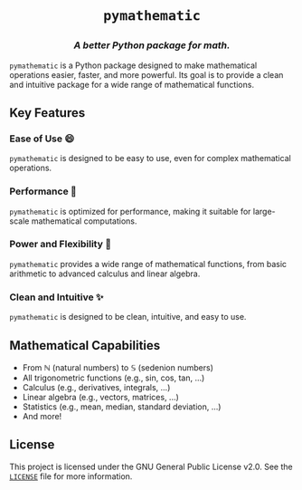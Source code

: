 # <p align="center">`pymathematic`</p>
### <p align="center">*A better Python package for math.*</p>

`pymathematic` is a Python package designed to make mathematical operations easier, faster, and more powerful. Its goal is to provide a clean and intuitive package for a wide range of mathematical functions.

## Key Features

### Ease of Use :smile:
`pymathematic` is designed to be easy to use, even for complex mathematical operations.

### Performance :rocket:
`pymathematic` is optimized for performance, making it suitable for large-scale mathematical computations.

### Power and Flexibility :muscle:
`pymathematic` provides a wide range of mathematical functions, from basic arithmetic to advanced calculus and linear algebra.

### Clean and Intuitive :sparkles:
`pymathematic` is designed to be clean, intuitive, and easy to use.

## Mathematical Capabilities

* From &Nopf; (natural numbers) to &Sopf; (sedenion numbers)
* All trigonometric functions (e.g., sin, cos, tan, ...)
* Calculus (e.g., derivatives, integrals, ...)
* Linear algebra (e.g., vectors, matrices, ...)
* Statistics (e.g., mean, median, standard deviation, ...)
* And more!

## License

This project is licensed under the GNU General Public License v2.0. See the [`LICENSE`](./LICENSE) file for more information.